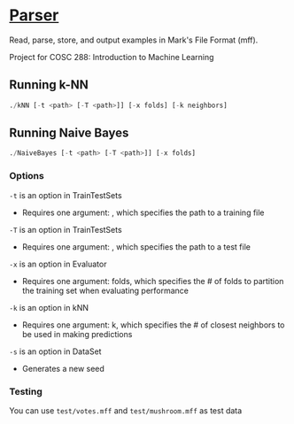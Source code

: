 # [Parser](https://github.com/taylorwan/Parser)
Read, parse, store, and output examples in Mark's File Format (mff).

Project for COSC 288: Introduction to Machine Learning

## Running k-NN

```python
./kNN [-t <path> [-T <path>]] [-x folds] [-k neighbors]
```

## Running Naive Bayes

```python
./NaiveBayes [-t <path> [-T <path>]] [-x folds]
```

### Options

`-t` is an option in TrainTestSets

* Requires one argument: <path>, which specifies the path to a training file

`-T` is an option in TrainTestSets

* Requires one argument: <path>, which specifies the path to a test file

`-x` is an option in Evaluator

* Requires one argument: folds, which specifies the # of folds to partition the training set when evaluating performance

`-k` is an option in kNN

* Requires one argument: k, which specifies the # of closest neighbors to be used in making predictions

`-s` is an option in DataSet

* Generates a new seed

### Testing

You can use `test/votes.mff` and `test/mushroom.mff` as test data

